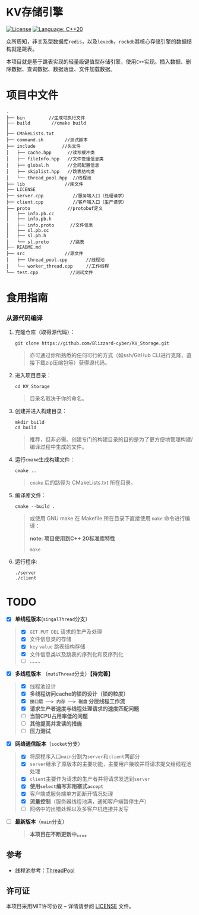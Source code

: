 # KV存储引擎

 [![License](https://img.shields.io/github/license/Razirp/ThreadPool)](https://github.com/Razirp/ThreadPool/blob/main/LICENSE) [![Language: C++20](https://img.shields.io/badge/Language-C%2B%2B20-blue)](https://cppreference.com/)  

众所周知，非关系型数据库`redis`，以及`levedb`，`rockdb`其核心存储引擎的数据结构就是跳表。

本项目就是基于跳表实现的轻量级键值型存储引擎，使用`C++`实现。插入数据、删除数据、查询数据、数据落盘、文件加载数据。

# 项目中文件

```shell
.
├── bin         //生成可执行文件
├── build        //cmake build
│  
├── CMakeLists.txt  
├── command.sh        //测试脚本
├── include          //头文件
│   ├── cache.hpp      //读写缓冲类
│   ├── fileInfo.hpp   //文件管理信息类
│   ├── global.h       //全局配置信息
│   ├── skiplist.hpp   //跳表结构类
│   └── thread_pool.hpp  //线程池
├── lib               //库文件
├── LICENSE           
├── server.cpp           //服务端入口（处理请求）
├── client.cpp           //客户端入口（生产请求）
├── proto              //protobuf定义
│   ├── info.pb.cc
│   ├── info.pb.h
│   ├── info.proto      //文件信息
│   ├── sl.pb.cc
│   ├── sl.pb.h
│   └── sl.proto        //跳表
├── README.md
├── src               //源文件
│   ├── thread_pool.cpp       //线程池
│   └── worker_thread.cpp     //工作线程
└── test.cpp            //测试文件
```

# 食用指南

### 从源代码编译

1. 克隆仓库（取得源代码）：

   ```shell
   git clone https://github.com/Blizzard-cyber/KV_Storage.git
   ```

   > 亦可通过你所熟悉的任何可行的方式（如ssh/GitHub CLI进行克隆、直接下载zip压缩包等）获得源代码。

2. 进入项目目录：

   ```shell
   cd KV_Storage
   ```

   > 目录名取决于你的命名。

3. 创建并进入构建目录：

   ```shell
   mkdir build
   cd build
   ```

   > 推荐，但非必需。创建专门的构建目录的目的是为了更方便地管理构建/编译过程中生成的文件。

4. 运行`cmake`生成构建文件：

   ```shell
   cmake ..
   ```

   > `cmake` 后的路径为 CMakeLists.txt 所在目录。

5. 编译库文件：

   ```
   cmake --build .
   ```

   > 或使用 GNU make 在 Makefile 所在目录下直接使用 `make` 命令进行编译：
   >
   > **note: 项目使用到C++ 20标准库特性**
   >
   > ```shell
   > make
   > ```

6. 运行程序:

   ```shell
   ./server
   ./client
   ```
   
   

# TODO

- [x] **单线程版本**(`singalThread`分支）

> - [x] `GET PUT DEL` 请求的生产及处理
> - [x] 文件信息类的存储
> - [x] `key` `value` 跳表结构存储
> - [x] 文件信息类以及跳表的序列化和反序列化
> - [ ] .......

- [x] **多线程版本** （`mutiThread`分支）**【待完善】**

> - [x] 线程池设计
> - [x] **多线程访问cache的锁的设计（锁的粒度）**
> - [x] **`接口层 ——> 内存 ——> 磁盘` 分层线程工作流**
> - [x] **请求生产者速度与线程处理请求的速度匹配问题**
> - [ ] **当前CPU占用率低的问题**
> - [ ] **其他提高并发读的措施**
> - [ ] **压力测试**

- [x] **网络通信版本**（`socket`分支）

> - [x] 将原程序入口`main`分割为`server`和`client`两部分
> - [x] `server`继承了原版本的主要功能，主要用户接收并将请求提交给线程池处理
> - [x] `client`主要作为请求的生产者并将请求发送到`server`
> - [x] **使用`select`编写非阻塞式`accept`**
> - [x] 客户端或服务端单方面断开情况处理
> - [x] **流量控制**（服务器线程池满，通知客户端暂停生产）
> - [ ] 网络中的出错处理以及多客户机连接并发写

- [ ] **最新版本**（`main`分支）
   > **本项目在不断更新中。。。。**

参考
---

- 线程池参考：[ThreadPool](https://github.com/Razirp/ThreadPool)

许可证
---

本项目采用MIT许可协议 – 详情请参阅 [LICENSE](LICENSE) 文件。
